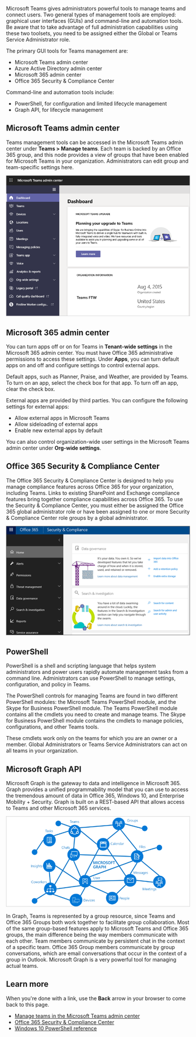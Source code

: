 Microsoft Teams gives administrators powerful tools to manage teams and connect users. Two general types of management tools are employed: graphical user interfaces (GUIs) and command-line and automation tools. Be aware that to take advantage of full administration capabilities using these two toolsets, you need to be assigned either the Global or Teams Service Administrator role.

The primary GUI tools for Teams management are:

- Microsoft Teams admin center
- Azure Active Directory admin center
- Microsoft 365 admin center
- Office 365 Security & Compliance Center

Command-line and automation tools include:

- PowerShell, for configuration and limited lifecycle management
- Graph API, for lifecycle management

## Microsoft Teams admin center

Teams management tools can be accessed in the Microsoft Teams admin center under **Teams > Manage teams**. Each team is backed by an Office 365 group, and this node provides a view of groups that have been enabled for Microsoft Teams in your organization. Administrators can edit group and team-specific settings here.

![Microsoft Teams admin center](../media/management-teams-admin-center.png)

## Microsoft 365 admin center

You can turn apps off or on for Teams in **Tenant-wide settings** in the Microsoft 365 admin center. You must have Office 365 administrative permissions to access these settings. Under **Apps**, you can turn default apps on and off and configure settings to control external apps.
 
Default apps, such as Planner, Praise, and Weather, are provided by Teams. To turn on an app, select the check box for that app. To turn off an app, clear the check box.

External apps are provided by third parties. You can configure the following settings for external apps:

- Allow external apps in Microsoft Teams
- Allow sideloading of external apps
- Enable new external apps by default

You can also control organization-wide user settings in the Microsoft Teams admin center under **Org-wide settings**.

## Office 365 Security & Compliance Center

The Office 365 Security & Compliance Center is designed to help you manage compliance features across Office 365 for your organization, including Teams. Links to existing SharePoint and Exchange compliance features bring together compliance capabilities across Office 365. To use the Security & Compliance Center, you must either be assigned the Office 365 global administrator role or have been assigned to one or more Security & Compliance Center role groups by a global administrator.

![Office 365 Security & Compliance Center](../media/tools-security-compliance-center.png)

## PowerShell

PowerShell is a shell and scripting language that helps system administrators and power users rapidly automate management tasks from a command line. Administrators can use PowerShell to manage settings, configuration, and policy in Teams.

The PowerShell controls for managing Teams are found in two different PowerShell modules: the Microsoft Teams PowerShell module, and the Skype for Business PowerShell module. The Teams PowerShell module contains all the cmdlets you need to create and manage teams. The Skype for Business PowerShell module contains the cmdlets to manage policies, configurations, and other Teams tools.

These cmdlets work only on the teams for which you are an owner or a member. Global Administrators or Teams Service Administrators can act on all teams in your organization.

## Microsoft Graph API

Microsoft Graph is the gateway to data and intelligence in Microsoft 365. Graph provides a unified programmability model that you can use to access the tremendous amount of data in Office 365, Windows 10, and Enterprise Mobility + Security. Graph is built on a REST-based API that allows access to Teams and other Microsoft 365 services. 

![Microsoft Graph API](../media/graph-api.png)

In Graph, Teams is represented by a group resource, since Teams and Office 365 Groups both work together to facilitate group collaboration. Most of the same group-based features apply to Microsoft Teams and Office 365 groups, the main difference being the way members communicate with each other. Team members communicate by persistent chat in the context of a specific team. Office 365 Group members communicate by group conversations, which are email conversations that occur in the context of a group in Outlook. Microsoft Graph is a very powerful tool for managing actual teams.

## Learn more

When you're done with a link, use the **Back** arrow in your browser to come back to this page.

- [Manage teams in the Microsoft Teams admin center](https://docs.microsoft.com/microsoftteams/manage-teams-in-modern-portal)
- [Office 365 Security & Compliance Center](https://docs.microsoft.com/office365/servicedescriptions/office-365-platform-service-description/office-365-securitycompliance-center)
- [Windows 10 PowerShell reference](https://docs.microsoft.com/powershell/developer/windows-powershell-reference)
